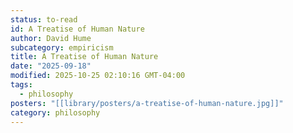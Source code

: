 ```yaml
---
status: to-read
id: A Treatise of Human Nature
author: David Hume
subcategory: empiricism
title: A Treatise of Human Nature
date: "2025-09-18"
modified: 2025-10-25 02:10:16 GMT-04:00
tags:
  - philosophy
posters: "[[library/posters/a-treatise-of-human-nature.jpg]]"
category: philosophy
---
```

